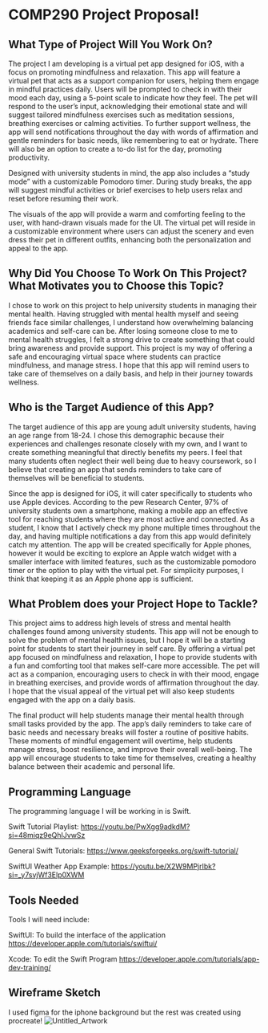 # COMP290 Project Proposal!


## What Type of Project Will You Work On? 
The project I am developing is a virtual pet app designed for iOS, with a focus on promoting mindfulness and relaxation. This app will feature a virtual pet that acts as a support companion for users, helping them engage in mindful practices daily. Users will be prompted to check in with their mood each day, using a 5-point scale to indicate how they feel. The pet will respond to the user’s input, acknowledging their emotional state and will suggest tailored mindfulness exercises such as meditation sessions, breathing exercises or calming activities. To further support wellness, the app will send notifications throughout the day with words of affirmation and gentle reminders for basic needs, like remembering to eat or hydrate. There will also be an option to create a to-do list for the day, promoting productivity. 

Designed with university students in mind, the app also includes a “study mode” with a customizable Pomodoro timer. During study breaks, the app will suggest mindful activities or brief exercises to help users relax and reset before resuming their work.

The visuals of the app will provide a warm and comforting feeling to the user, with hand-drawn visuals made for the UI. The virtual pet will reside in a customizable environment where users can adjust the scenery and even dress their pet in different outfits, enhancing both the personalization and appeal to the app. 


## Why Did You Choose To Work On This Project? What Motivates you to Choose this Topic?
I chose to work on this project to help university students in managing their mental health. Having struggled with mental health myself and seeing friends face similar challenges, I understand how overwhelming balancing academics and self-care can be. After losing someone close to me to mental health struggles, I felt a strong drive to create something that could bring awareness and provide support. This project is my way of offering a safe and encouraging virtual space where students can practice mindfulness, and manage stress. I hope that this app will remind users to take care of themselves on a daily basis, and help in their journey towards wellness. 

## Who is the Target Audience of this App? 
The target audience of this app are young adult university students, having an age range from 18-24. I chose this demographic because their experiences and challenges resonate closely with my own, and I want to create something meaningful that directly benefits my peers. I feel that many students often neglect their well being due to heavy coursework, so I believe that creating an app that sends reminders to take care of themselves will be beneficial to students. 

Since the app is designed for iOS, it will cater specifically to students who use Apple devices. According to the pew Research Center, 97% of university students own a smartphone, making a mobile app an effective tool for reaching students where they are most active and connected. As a student, I know that I actively check my phone multiple times throughout the day, and having multiple notifications a day from this app would definitely catch my attention. The app will be created specifically for Apple phones, however it would be exciting to explore an Apple watch widget with a smaller interface with limited features, such as the customizable pomodoro timer or the option to play with the virtual pet. For simplicity purposes, I think that keeping it as an Apple phone app is sufficient.


## What Problem does your Project Hope to Tackle? 
This project aims to address high levels of stress and mental health challenges found among university students. This app will not be enough to solve the problem of mental health issues, but I hope it will be a starting point for students to start their journey in self care. By offering a virtual pet app focused on mindfulness and relaxation, I hope to provide students with a fun and comforting tool that makes self-care more accessible. The pet will act as a companion, encouraging users to check in with their mood, engage in breathing exercises, and provide words of affirmation throughout the day. I hope that the visual appeal of the virtual pet will also keep students engaged with the app on a daily basis. 

The final product will help students manage their mental health through small tasks provided by the app. The app’s daily reminders to take care of basic needs and necessary breaks will foster a routine of positive habits. These moments of mindful engagement will overtime, help students manage stress, boost resilience, and improve their overall well-being. The app will encourage students to take time for themselves, creating a healthy balance between their academic and personal life. 

## Programming Language
The programming language I will be working in is Swift. 

Swift Tutorial Playlist: https://youtu.be/PwXgg9adkdM?si=48miqz9eQhIJvwSz

General Swift Tutorials: https://www.geeksforgeeks.org/swift-tutorial/

SwiftUI Weather App Example: https://youtu.be/X2W9MPjrIbk?si=_y7svjWf3Elp0XWM

## Tools Needed
Tools I will need include:

SwiftUI: To build the interface of the application
https://developer.apple.com/tutorials/swiftui/

Xcode: To edit the Swift Program 
https://developer.apple.com/tutorials/app-dev-training/

## Wireframe Sketch
I used figma for the iphone background but the rest was created using procreate!
![Untitled_Artwork](https://github.com/user-attachments/assets/42f2b4ce-6be3-4e4a-b135-35a2072846ab)

